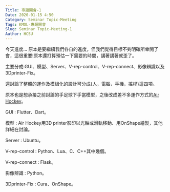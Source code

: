 ```yaml
---
Title: 專題開會-1
Date: 2020-01-15 4:50
Category: Seminar Topic-Meeting
Tags: KMOL-專題開會
Slug: Seminar Topic-Meeting-1
Author: HCSU
---
```


今天進度...
原本是要繼續我們各自的進度，但我們覺得目標不夠明確所幸開了會，這很重要!原本還打算預估一下需要的時間，講著講著就歪了。

主要分成:GUI、模型、Server、V-rep-control、V-rep-connect、影像辨識以及3Dprinter-Fix。

還討論了整體的運作及模組化的設計可分成{人，電腦，手機，搖桿}這四項。

原本也是想承接之前討論的手足球下手當模型，之後改成差不多運作方式的<a href="https://www.youtube.com/watch?v=CjzSeOg8oTs&t=27s">Air Hockey</a>。

GUI : Flutter、Dart。

模型 : Air Hockey用3D printer影印以光軸或滑軌移動、用OnShape繪製，其他詳細在討論。

Server : Ubuntu。

V-rep-control : Python、Lua、C、C++其中幾個。

V-rep-connect : Flask。

影像辨識 : Python。

3Dprinter-Fix : Cura、OnShape。